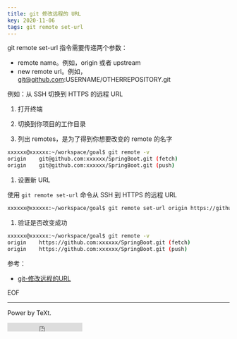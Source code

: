 ```yaml
---
title: git 修改远程的 URL
key: 2020-11-06
tags: git remote set-url
---
```


git remote set-url 指令需要传递两个参数：

- remote name。例如，origin 或者 upstream
- new remote url。例如，git@github.com:USERNAME/OTHERREPOSITORY.git

<!--more-->

例如：从 SSH 切换到 HTTPS 的远程 URL

1. 打开终端

2. 切换到你项目的工作目录

3. 列出 remotes，是为了得到你想要改变的 remote 的名字

```bash
xxxxxx@xxxxxx:~/workspace/goal$ git remote -v
origin    git@github.com:xxxxxx/SpringBoot.git (fetch)
origin    git@github.com:xxxxxx/SpringBoot.git (push)
```

1. 设置新 URL

使用 `git remote set-url` 命令从 SSH 到 HTTPS 的远程 URL

```bash
xxxxxx@xxxxxx:~/workspace/goal$ git remote set-url origin https://github.com/xxxxxx/SpringBoot.git
```

1. 验证是否改变成功

```bash
xxxxxx@xxxxxx:~/workspace/goal$ git remote -v
origin    https://github.com:xxxxxx/SpringBoot.git (fetch)
origin    https://github.com:xxxxxx/SpringBoot.git (push)
```

参考：

- [git-修改远程的URL](https://www.cnblogs.com/yandufeng/p/6423821.html)

EOF

---

Power by TeXt.

<iframe src="https://ghbtns.com/github-btn.html?user=kitian616&repo=jekyll-TeXt-theme&type=star&count=true" frameborder="0" scrolling="0" width="170px" height="20px"></iframe>
